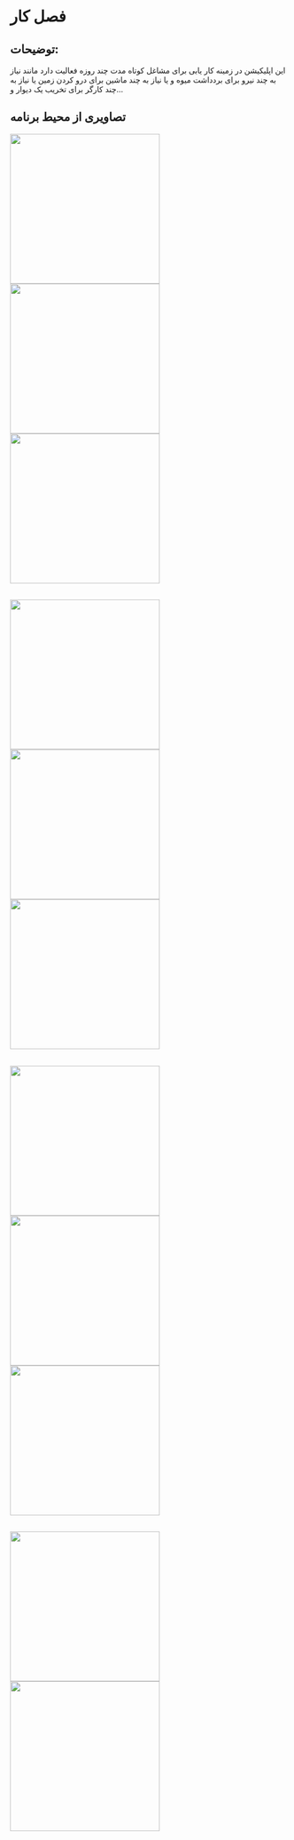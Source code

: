 # فصل کار
## توضیحات: 
این اپلیکیشن در زمینه کار یابی برای مشاغل کوتاه مدت چند روزه
فعالیت دارد مانند نیاز به چند نیرو برای بردداشت میوه و یا نیاز به
چند ماشین برای درو کردن زمین یا نیاز به چند کارگر برای تخریب
یک دیوار و...

## تصاویری از محیط برنامه

<img src="https://github.com/user-attachments/assets/41b7fb6d-c36c-429b-8acf-c97e0aaf332f" width="270"> 
<img src="https://github.com/user-attachments/assets/9de19a6d-e910-4941-93b5-9af0792778e1" width="270">   <img src="https://github.com/user-attachments/assets/fe9b83d8-5a5d-413c-beb3-9fd579944434" width="270">
<br>

##

<img src="https://github.com/user-attachments/assets/683f9cd8-cd06-455a-ba12-8a38f9377b75" width="270">   <img src="https://github.com/user-attachments/assets/e2ac5993-b3c1-47f1-8019-957cb0d4a7c5" width="270">
<img src="https://github.com/user-attachments/assets/4fbebe3b-ab3a-4e7d-9a62-a7bc9eb13aa5" width="270">  <br>

## 

<img src="https://github.com/user-attachments/assets/47035c0c-5b08-4da2-96fe-5f22a1bf7bbe" width="270">  <img src="https://github.com/user-attachments/assets/fd2db780-5e6e-4778-a77c-c622d563fbb1" width="270">
<img src="https://github.com/user-attachments/assets/a552c7f3-98ec-4132-9741-4604a4392907" width="270">
<br>


 ##
  <img src="https://github.com/user-attachments/assets/9f02621b-7dd7-4808-8a26-7c6f9df3ad86" width="270">
 <img src="https://github.com/user-attachments/assets/48206c8e-7863-4c62-8908-ef26d50d10fc" width="270">


 ```
 
```


